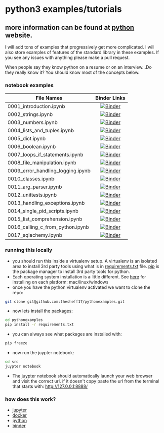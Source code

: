 # python3 examples/tutorials

## more information can be found at [python](https://python.org) website.

I will add tons of examples that progressively get more complicated. I will also store examples of features of the standard library in these examples. If you see any issues with anything please make a pull request.

When people say they know python on a resume or on an interview...Do they
really know it?  You should know most of the concepts below.

### notebook examples
| File Names                        | Binder Links |
| ----------------------------------|:------------:|
| 0001_introduction.ipynb           | [![Binder](https://mybinder.org/badge_logo.svg)](https://mybinder.org/v2/gh/thesheff17/pythonexamples/master?filepath=src%2F0001_introduction.ipynb) |
| 0002_strings.ipynb                | [![Binder](https://mybinder.org/badge_logo.svg)](https://mybinder.org/v2/gh/thesheff17/pythonexamples/master?filepath=src%2F0002_strings.ipynb) |
| 0003_numbers.ipynb                | [![Binder](https://mybinder.org/badge_logo.svg)](https://mybinder.org/v2/gh/thesheff17/pythonexamples/master?filepath=src%2F0003_numbers.ipynb) |
| 0004_lists_and_tuples.ipynb       | [![Binder](https://mybinder.org/badge_logo.svg)](https://mybinder.org/v2/gh/thesheff17/pythonexamples/master?filepath=src%2F0004_lists_and_tuples.ipynb) |
| 0005_dict.ipynb                   | [![Binder](https://mybinder.org/badge_logo.svg)](https://mybinder.org/v2/gh/thesheff17/pythonexamples/master?filepath=src%2F0005_dict.ipynb) |
| 0006_boolean.ipynb                | [![Binder](https://mybinder.org/badge_logo.svg)](https://mybinder.org/v2/gh/thesheff17/pythonexamples/master?filepath=src%2F0006_boolean.ipynb) |
| 0007_loops_if_statements.ipynb     | [![Binder](https://mybinder.org/badge_logo.svg)](https://mybinder.org/v2/gh/thesheff17/pythonexamples/master?filepath=src%2F0007_loops_if_statements.ipynb) |
| 0008_file_manipulation.ipynb      | [![Binder](https://mybinder.org/badge_logo.svg)](https://mybinder.org/v2/gh/thesheff17/pythonexamples/master?filepath=src%2F0008_file_manipulation.ipynb) |
| 0009_error_handling_logging.ipynb | [![Binder](https://mybinder.org/badge_logo.svg)](https://mybinder.org/v2/gh/thesheff17/pythonexamples/master?filepath=src%2F0009_error_handling_logging.ipynb) |
| 0010_classes.ipynb                | [![Binder](https://mybinder.org/badge_logo.svg)](https://mybinder.org/v2/gh/thesheff17/pythonexamples/master?filepath=src%2F0010_classes.ipynb) |
| 0011_arg_parser.ipynb             | [![Binder](https://mybinder.org/badge_logo.svg)](https://mybinder.org/v2/gh/thesheff17/pythonexamples/master?filepath=src%2F0011_arg_parser.ipynb) |
| 0012_unittests.ipynb              | [![Binder](https://mybinder.org/badge_logo.svg)](https://mybinder.org/v2/gh/thesheff17/pythonexamples/master?filepath=src%2F0012_unitests.ipynb) |
| 0013_handling_exceptions.ipynb    | [![Binder](https://mybinder.org/badge_logo.svg)](https://mybinder.org/v2/gh/thesheff17/pythonexamples/master?filepath=src%2F0013_handling_excentions.ipynb) |
| 0014_single_pid_scripts.ipynb     | [![Binder](https://mybinder.org/badge_logo.svg)](https://mybinder.org/v2/gh/thesheff17/pythonexamples/master?filepath=src%2F0014_single_pid_scripts.ipynb) |
| 0015_list_comprehension.ipynb     | [![Binder](https://mybinder.org/badge_logo.svg)](https://mybinder.org/v2/gh/thesheff17/pythonexamples/master?filepath=src%2F0015_list_comprehension.ipynb) |
| 0016_calling_c_from_python.ipynb  | [![Binder](https://mybinder.org/badge_logo.svg)](https://mybinder.org/v2/gh/thesheff17/pythonexamples/master?filepath=src%2F0016_calling_c_from_python.ipynb) |
| 0017_sqlachemy.ipynb  | [![Binder](https://mybinder.org/badge_logo.svg)](https://mybinder.org/v2/gh/thesheff17/pythonexamples/master?filepath=src%2F0017_sqlachemy.ipynb) |
### running this locally
* you should run this inside a virtualenv setup.  A virtualenv is an isolated area to install 3rd
  party tools using what is in
  [requirements.txt](https://github.com/thesheff17/pythonexamples/blob/master/requirements.txt) file. [pip](https://pip.pypa.io/en/stable/) is the package manager to install 3rd party tools for python.
* Each operating system installation is a little different.  See [here](https://packaging.python.org/guides/installing-using-pip-and-virtual-environments/) for installing on each platform: mac/linux/windows
* once you have the python virtualenv activated we want to clone the repo:
```bash
git clone git@github.com:thesheff17/pythonexamples.git
```
* now lets install the packages:
```bash
cd pythonexamples
pip install -r requirements.txt
```
* you can always see what packages are installed with:
```bash
pip freeze
```
* now run the juypter notebook:
```bash
cd src
juypter notebook
```
* The juypter notebook should automatically launch your web browser and visit the correct url.
  if it doesn't copy paste the url from the terminal that starts with: http://127.0.0.1:8888/

### how does this work?
* [jupyter](https://jupyter.org/)
* [docker](https://docker.com/)
* [python](https://python.org/)
* [binder](https://mybinder.org/)
